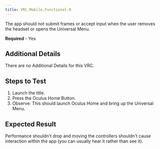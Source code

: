 ```yaml
---
title: VRC.Mobile.Functional.9
---
```

The app should not submit frames or accept input when the user removes the headset or opens the Universal Menu.

**Required** - Yes

## Additional Details

There are no Additional Details for this VRC. 

## Steps to Test

1. Launch the title.
2. Press the Oculus Home Button.
3. Observe: This should launch Oculus Home and bring up the Universal Menu.
## Expected Result

Performance shouldn't drop and moving the controllers shouldn't cause interaction within the app (you can usually hear it rather than see it).

